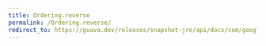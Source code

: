 ```yaml
---
title: Ordering.reverse
permalink: /Ordering.reverse/
redirect_to: https://guava.dev/releases/snapshot-jre/api/docs/com/google/common/collect/Ordering.html#reverse--
---
```


